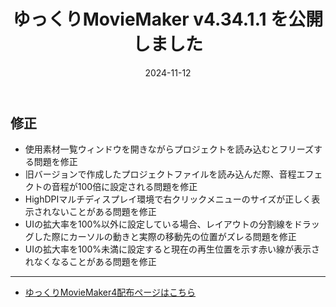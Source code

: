 ﻿---
title: ゆっくりMovieMaker v4.34.1.1 を公開しました
date: 2024-11-12
tags: [YMM4,お知らせ]
---
## 修正
- 使用素材一覧ウィンドウを開きながらプロジェクトを読み込むとフリーズする問題を修正
- 旧バージョンで作成したプロジェクトファイルを読み込んだ際、音程エフェクトの音程が100倍に設定される問題を修正
- HighDPIマルチディスプレイ環境で右クリックメニューのサイズが正しく表示されないことがある問題を修正
- UIの拡大率を100%以外に設定している場合、レイアウトの分割線をドラッグした際にカーソルの動きと実際の移動先の位置がズレる問題を修正
- UIの拡大率を100%未満に設定すると現在の再生位置を示す赤い線が表示されなくなることがある問題を修正

---

- [ゆっくりMovieMaker4配布ページはこちら](../index.md)